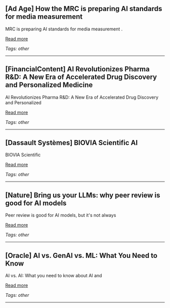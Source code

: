 ## [Ad Age] How the MRC is preparing AI standards for media measurement

MRC is preparing AI standards for media measurement .

[Read more](https://adage.com/opinion/aa-how-mrc-is-developing-ai-standards-for-media-measurement/)

_Tags: other_

---
## [FinancialContent] AI Revolutionizes Pharma R&D: A New Era of Accelerated Drug Discovery and Personalized Medicine

AI Revolutionizes Pharma R&D: A New Era of Accelerated Drug Discovery and Personalized

[Read more](https://markets.financialcontent.com/streetinsider/article/tokenring-2025-10-31-ai-revolutionizes-pharma-r-and-d-a-new-era-of-accelerated-drug-discovery-and-personalized-medicine)

_Tags: other_

---
## [Dassault Systèmes] BIOVIA Scientific AI

BIOVIA Scientific

[Read more](https://www.3ds.com/products/biovia/artificial-intelligence)

_Tags: other_

---
## [Nature] Bring us your LLMs: why peer review is good for AI models

Peer review is good for AI models, but it's not always

[Read more](https://www.nature.com/articles/d41586-025-02979-9)

_Tags: other_

---
## [Oracle] AI vs. GenAI vs. ML: What You Need to Know

AI vs. AI: What you need to know about AI and

[Read more](https://www.oracle.com/asean/artificial-intelligence/ai-vs-gen-ai-vs-ml/)

_Tags: other_

---
